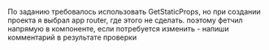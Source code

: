 По заданию требовалось использовать GetStaticProps, но при создании проекта я выбрал app router, где этого не сделать. поэтому фетчил напрямую в компоненте, если потребуется изменить - напиши комментарий в результате проверки
